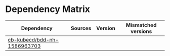 # Dependency Matrix

Dependency | Sources | Version | Mismatched versions
---------- | ------- | ------- | -------------------
[cb-kubecd/bdd-nh-1586963703](https://github.com/cb-kubecd/bdd-nh-1586963703.git) |  | []() | 
